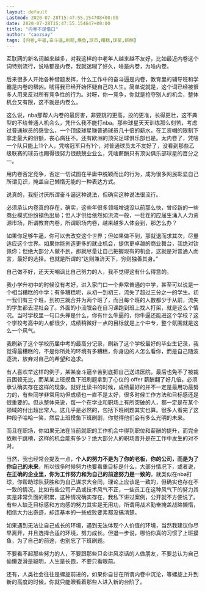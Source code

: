 ```yaml
---
layout: default
Lastmod: 2020-07-28T15:47:55.154708+00:00
date: 2020-07-28T15:47:55.154647+00:00
title: "内卷不是借口"
author: "caozsay"
tags: [内卷,牛逼,奋斗逼,刷题,摸鱼,球员,糟糕,球星,薪酬]
---
```


互联网的新名词越来越多，对我这样的中老年人越来越不友好，比如最近内卷这个词特别流行，说啥都是内卷，我就迷糊了好久，啥是内卷，为啥内卷。  

后来很多人开始各种借题发挥，什么工作中的奋斗逼是内卷，教育里的辅导班和学霸是内卷的帮凶。唬得我已经开始怀疑自己的人生。简单说就是，这个词已经被很多人用来反对所有竞争性的行为。对呀，你一竞争，你就是抢夺别人的机会，整体机会又有限，这不就是内卷么。

这么说，nba那帮人内卷的最厉害，非要跳的更高，投的更准，长得更壮，这不典型的不给普通人机会么，凭什么我不能打nba。那些球星天天训练那么刻苦，考虑过普通球员的感受么，一个顶级球星赚普通球员几十倍的薪水，在工资帽的限制下拿走最大的份额，丧心病狂不。还有欧洲的顶尖足球俱乐部也是。太内卷了，凭啥一个队只能上11个人，凭啥冠军只有1个，对普通球员太不友好了，没看到那些乙级联赛的球员也踢得很努力很兢兢业业么，凭啥薪酬只有顶尖俱乐部球星的百分之一。  

用内卷否定竞争，否定一切试图在平庸中脱颖而出的行为，成为很多网民彰显自己所谓见识，掩盖自己懒惰无能的一种表达方式。

说真的，我挺讨厌所谓奋斗逼这种说法，但确实这种说法很流行。

必须承认内卷真的存在，确实，这些年很多领域增速没以前那么快，曾经新的一些商业模式纷纷褪色出局；但人才供给依然如洪流一般，一茬茬的应届生涌入人力资源市场，所谓教育内卷，所谓职场内卷，越来越多人体会到，那怎么办？  

如果你足够牛逼，你可以去改变这个世界；但如果做不到，那就退而求其次，尽量适应这个世界。如果你能创造更多的就业机会，提供更卓越的商业舞台，我绝对钦佩你；但绝大部分人做不到，那就尽量让自己把握现有的机会，这就是对普通人而言，最好的选择。也就是所谓的“达则兼济天下，穷则独善其身。”

自己做不好，还天天嘲讽比自己努力的人，我不觉得这有什么得意的。  

我小学升初中的时候没有考好，进入家门口一个非常普通的中学，甚至可以说是一个相当糟糕的中学；有多糟糕呢，从初一到初三，流失了超过三分之一的学生。初一我们有三个班，到初三就合并为两个班了，而且每个班的人数都少于从前，流失的学生都去混社会了。外面的小流氓会在自习课跑到班上找人打架，就是这么个情况。当时学校里一句口头禅是什么，你有什么牛逼的，你牛逼还能进这个学校？这个学校考高中的人都很少，成绩稍微好一点的目标就是上个中专，整个氛围就是这么一个风气。

我刷新了这个学校历届中考的最高分记录，刷新了这个学校最好的毕业生记录，我觉得最糟糕的，不是你所处的环境有多糟糕，你身边的人怎么看你，而是自己随波逐流，放弃对自己的希望和追求。

有人喜欢举这样的例子，某某奋斗逼辛苦到底把自己送进医院，最后也免不了被裁员困顿无比，而某某上班摸鱼下班刷题拿到了心仪的 offer 薪酬翻了好几倍。必须承认确实存在这样的现象。就好比读书的时候，成绩最好的并不一定是最用功最努力的，有些同学非常用功但成绩也一直不是太好，很多时候工作方法和目标感还是很重要的。但从整体来说，每一个在学业和职场上有所突破的人，都一定是在某个领域的付出超出常人。这几乎是必然的，包括下班刷题其实也算。很多人看完了这种段子哈哈一笑，然后上班摸鱼下班刷剧，你觉得他们会有多么光明的未来。

而且在职场，你如果无法在当前就职的工作机会中得到职位和薪酬的提升，而完全依赖于跳槽，这样的机会能有多少？绝大部分人的职场晋升是在工作中发生的对不对。

当然，我也经常会提及一点，**个人的努力不是为了你的老板，你的公司，而是为了你自己的未来**，所以很多时候努力也要看重目标是什么，大部分情况下，或者说，**在正确的企业里，你为工作努力和为自己的前途努力是一致的**，就类似在nba打球，你帮助球队获胜和为自己谋求大合同，理论上应该是一致的，但确实也存在不一致的情况。比如有些公司产品或技术风气不正，一些员工在这种风气下的努力其实是非常负面的积累，这种情况确实存在，我私下讲过案例，公开就不方便说了。有些人缺乏目标感和方向感的努力其实是无用功，所谓用战术勤奋掩盖战略懒惰，相信大力出奇迹，却连基本的一些成败要素都没搞清楚。

如果遇到无法让自己成长的环境，遇到无法体现个人价值的环境，当然我建议你尽早离开，并且选择合适的环境，努力成长。但退一步说，哪怕你真的习惯了上班摸鱼，为了自己的前途，也别忘了下班刷题。

不要看不起那些努力的人，不要跟那些只会讲风凉话的人做朋友，不要总认为自己偷懒耍滑是聪明，人生是长跑，不要只看眼前。

还有，人类社会往往是螺旋前进的，如果你自甘在所谓内卷中沉沦，等螺旋上升到新的高度的时候，你就只能眼看着那些人进入新的台阶了。

